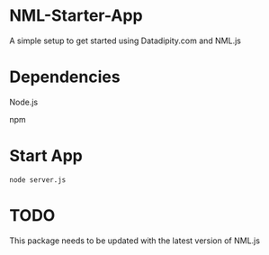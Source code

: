 NML-Starter-App
===============

A simple setup to get started using Datadipity.com and NML.js

Dependencies
============
Node.js

npm

Start App
=========
````
node server.js
````

TODO
====
This package needs to be updated with the latest version of NML.js
